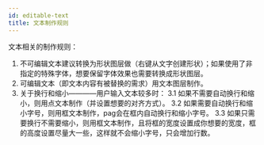 ```yaml
---
id: editable-text
title: 文本制作规则
---
```

文本相关的制作规则：

1. 不可编辑文本建议转换为形状图层做（右键从文字创建形状）；如果使用了非指定的特殊字体，想要保留字体效果也需要转换成形状图层。
2. 可编辑文本（即文本内容有被替换的需求）用文本图层制作。
3. 关于换行和缩小————用户输入文本较多时：
  3.1 如果不需要自动换行和缩小，则用点文本制作（并设置想要的对齐方式）。
  3.2 如果需要自动换行和缩小字号，则用框文本制作，pag会在框内自动换行和缩小字号。
  3.3 如果只需要换行不需要缩小，则用框文本制作，且将框的宽度设置成你想要的宽度，框的高度设置尽量大一些，这样就不会缩小字号，只会增加行数。
